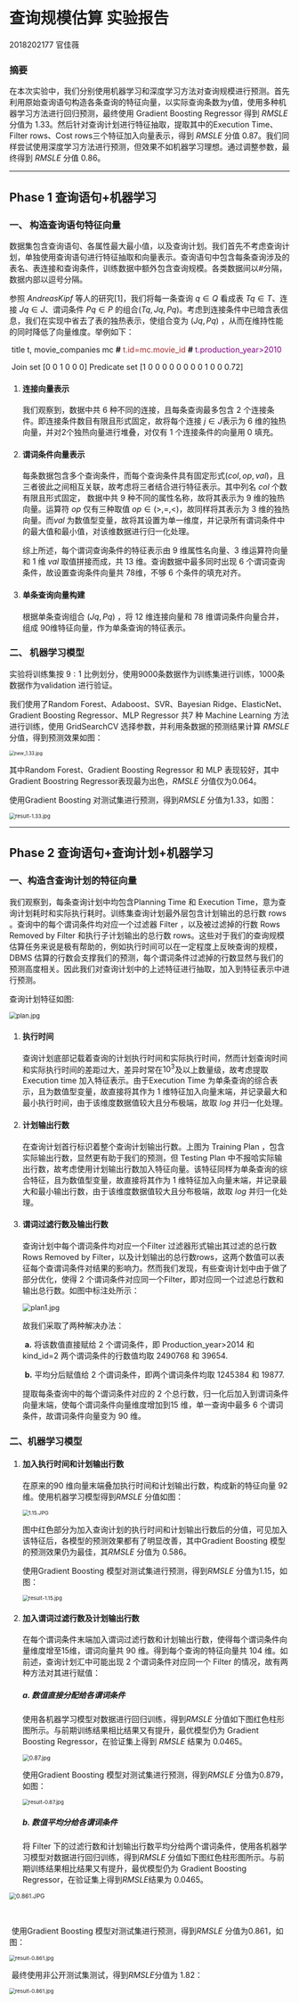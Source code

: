  

# 查询规模估算 实验报告

2018202177 官佳薇

### 摘要

在本次实验中，我们分别使用机器学习和深度学习方法对查询规模进行预测。首先利用原始查询语句构造各条查询的特征向量，以实际查询条数为y值，使用多种机器学习方法进行回归预测，最终使用 $\text{Gradient Boosting Regressor}$ 得到 ${RMSLE}$ 分值为 $1.33$。然后针对查询计划进行特征抽取，提取其中的$\text{Execution Time、Filter rows、Cost rows}$三个特征加入向量表示，得到 $RMSLE$ 分值 $0.87$。我们同样尝试使用深度学习方法进行预测，但效果不如机器学习理想。通过调整参数，最终得到 $RMSLE$ 分值 $0.86$。

***



## Phase 1  查询语句+机器学习

### 一、 构造查询语句特征向量

数据集包含查询语句、各属性最大最小值，以及查询计划。我们首先不考虑查询计划，单独使用查询语句进行特征抽取和向量表示。查询语句中包含每条查询涉及的表名、表连接和查询条件，训练数据中额外包含查询规模。各类数据间以#分隔，数据内部以逗号分隔。

参照 $Andreas Kipf$ 等人的研究[1]，我们将每一条查询 $q\in Q$ 看成表 $Tq\in T$、连接 $Jq\in J$、谓词条件 $Pq\in P$ 的组合$(Tq,Jq,Pq)$。考虑到连接条件中已暗含表信息，我们在实现中省去了表的独热表示，使组合变为 $(Jq,Pq)$ ，从而在维持性能的同时降低了向量维度。举例如下：

​		$\text{title t, movie_companies mc}$ **#** <span style='color:brown'>$\text{t.id=mc.movie_id}$</span> **#** <span style='color:purple'>$\text{t.production_year>2010}$</span>

​											                $\text{Join set {[0 0 1 0 0 0]}}$	$\text{Predicate set {[1 0 0 0 0 0 0 0 0 1 0 0 0.72]}}$

1. #### 连接向量表示

   我们观察到，数据中共 $6$ 种不同的连接，且每条查询最多包含 $2$ 个连接条件。即连接条件数目有限且形式固定，故将每个连接 $j\in J$表示为 $6$ 维的独热向量，并对2个独热向量进行堆叠，对仅有 $1$ 个连接条件的向量用 $0$ 填充。

2. #### 谓词条件向量表示

   每条数据包含多个查询条件，而每个查询条件具有固定形式$(col, op, val)$，且三者彼此之间相互关联，故考虑将三者结合进行特征表示。其中列名 $col$ 个数有限且形式固定， 数据中共 $9$ 种不同的属性名称，故将其表示为 $9$ 维的独热向量。运算符 $op$ 仅有三种取值 $op\in {(>,=,<)}$，故同样将其表示为 $3$ 维的独热向量。而$val$ 为数值型变量，故将其设置为单一维度，并记录所有谓词条件中的最大值和最小值，对该维数据进行归一化处理。

   综上所述，每个谓词查询条件的特征表示由 $9$ 维属性名向量、$3$ 维运算符向量和 $1$ 维 $val$ 取值拼接而成，共 $13$ 维。查询数据中最多同时出现 $6$ 个谓词查询条件，故设置查询条件向量共 $78$维，不够 $6$ 个条件的填充对齐。

3. #### 单条查询向量构建

   根据单条查询组合 $(Jq,Pq)$ ，将 $12$ 维连接向量和 $78$ 维谓词条件向量合并，组成 $90$维特征向量，作为单条查询的特征表示。



### 二、 机器学习模型

实验将训练集按 $9:1$ 比例划分，使用$9000$条数据作为训练集进行训练，$1000$条数据作为$\text{validation}$ 进行验证。

我们使用了$\text{Random Forest、Adaboost、SVR、Bayesian Ridge、ElasticNet、Gradient Boosting Regressor、MLP Regressor}$ 共$7$ 种 $\text{Machine Learning}$ 方法进行训练，使用 $\text{GridSearchCV}$ 选择参数，并利用条数据的预测结果计算 $RMSLE$ 分值，得到预测效果如图：

<img src="https://github.com/Guan-JW/cardinality_estimation/blob/main/pics/new_1.33.jpg?raw=true" alt="new_1.33.jpg" style="zoom: 60%;" />



其中$\text{Random Forest、Gradient Boosting Regressor}$ 和 $\text{MLP}$ 表现较好，其中 $\text{Gradient Boostring Regressor}$表现最为出色，$RMSLE$ 分值仅为$0.064$。

使用$\text{Gradient Boosting}$ 对测试集进行预测，得到$RMSLE$ 分值为$1.33$，如图：



<img src="https://github.com/Guan-JW/cardinality_estimation/blob/main/pics/result-1.33.jpg?raw=true" alt="result-1.33.jpg" style="zoom:67%;" />

***



## Phase 2 查询语句+查询计划+机器学习

### 一、构造含查询计划的特征向量

我们观察到，每条查询计划中均包含$\text{Planning Time}$ 和 $\text{Execution Time}$，意为查询计划耗时和实际执行耗时。训练集查询计划最外层包含计划输出的总行数 $\text{rows}$ 。查询中的每个谓词条件均对应一个过滤器 $\text{Filter}$ ，以及被过滤掉的行数 $\text{Rows Removed by Filter}$ 和执行子计划输出的总行数 $\text{rows}$。这些对于我们的查询规模估算任务来说是极有帮助的，例如执行时间可以在一定程度上反映查询的规模，$\text{DBMS}$ 估算的行数会支撑我们的预测，每个谓词条件过滤掉的行数显然与我们的预测高度相关。因此我们对查询计划中的上述特征进行抽取，加入到特征表示中进行预测。

查询计划特征如图:

<img src="https://github.com/Guan-JW/cardinality_estimation/blob/main/pics/plan.jpg?raw=true" alt="plan.jpg" style="zoom:80%;" />



1. #### 执行时间

   查询计划底部记载着查询的计划执行时间和实际执行时间，然而计划查询时间和实际执行时间的差距过大，差异时常在$10^3$及以上数量级，故考虑提取 $\text{Execution time}$ 加入特征表示。由于$\text{Execution Time}$ 为单条查询的综合表示，且为数值型变量，故直接将其作为 $1$ 维特征加入向量末端，并记录最大和最小执行时间，由于该维度数据值较大且分布极端，故取 $log$ 并归一化处理。

2. #### 计划输出行数

   在查询计划首行标识着整个查询计划输出行数。上图为 $\text{Training Plan}$ ，包含实际输出行数，显然更有助于我们的预测，但 $\text{Testing Plan}$ 中不报哈实际输出行数，故考虑使用计划输出行数加入特征向量。该特征同样为单条查询的综合特征，且为数值型变量，故直接将其作为 $1$ 维特征加入向量末端，并记录最大和最小输出行数，由于该维度数据值较大且分布极端，故取 $log$ 并归一化处理。

3. #### 谓词过滤行数及输出行数

   查询计划中每个谓词条件均对应一个$\text{Filter}$ 过滤器形式输出其过滤的总行数$\text{Rows Removed by Filter}$，以及计划输出的总行数$\text{rows}$，这两个数值可以表征每个查谓词条件对结果的影响力。然而我们发现，有些查询计划中由于做了部分优化，使得 $2$ 个谓词条件对应同一个$\text{Filter}$，即对应同一个过滤总行数和输出总行数。如图中标注处所示：

   <img src="https://github.com/Guan-JW/cardinality_estimation/blob/main/pics/plan1.jpg?raw=true" alt="plan1.jpg" style="zoom:90%;" />

   故我们采取了两种解决办法：

   ​	**a.** 将该数值直接赋给 $2$ 个谓词条件，即 $\text{Production_year>2014}$ 和 $\text{kind_id=2}$ 两个谓词条件的行数值均取 $2490768$ 和 $39654$.

   ​	**b.** 平均分后赋值给 $2$ 个谓词条件，即两个谓词条件均取 $1245384$ 和 $19877$.

   提取每条查询中的每个谓词条件对应的 $2$ 个总行数，归一化后加入到谓词条件向量末端，使每个谓词条件向量维度增加到$15$ 维，单一查询中最多 $6$ 个谓词条件，故谓词条件向量变为 $90$ 维。



### 二、机器学习模型

1. #### 加入执行时间和计划输出行数

   在原来的$90$ 维向量末端叠加执行时间和计划输出行数，构成新的特征向量 $92$ 维。使用机器学习模型得到$RMSLE$ 分值如图：

   <img src="https://github.com/Guan-JW/cardinality_estimation/blob/main/pics/1.15.JPG?raw=true" alt="1.15.JPG" style="zoom: 67%;" />

   图中红色部分为加入查询计划的执行时间和计划输出行数后的分值，可见加入该特征后，各模型的预测效果都有了明显改善，其中$\text{Gradient Boosting}$ 模型的预测效果仍为最佳，其$RMSLE$ 分值为 $0.586$。

   使用$\text{Gradient Boosting}$ 模型对测试集进行预测，得到$RMSLE$ 分值为$1.15$，如图：

   <img src="https://github.com/Guan-JW/cardinality_estimation/blob/main/pics/result-1.15.jpg?raw=true" alt="result-1.15.jpg" style="zoom:67%;" />

   

2. #### 加入谓词过滤行数及计划输出行数

   在每个谓词条件末端加入谓词过滤行数和计划输出行数，使得每个谓词条件向量维度增至$15$维，谓词向量共 $90$ 维。得到每个查询的特征向量共 $104$ 维。如前述，查询计划汇中可能出现 $2$ 个谓词条件对应同一个 $\text{Filter}$ 的情况，故有两种方法对其进行赋值：

   ##### a. 数值直接分配给各谓词条件

   使用各机器学习模型对数据进行回归训练，得到$RMSLE$ 分值如下图红色柱形图所示。与前期训练结果相比结果又有提升，最优模型仍为 $\text{Gradient Boosting Regressor}$，在验证集上得到 $RMSLE$ 结果为 $0.0465$。 

   <img src="https://github.com/Guan-JW/cardinality_estimation/blob/main/pics/0.87.jpg?raw=true" alt="0.87.jpg" style="zoom: 74%;" />

   

   使用$\text{Gradient Boosting}$ 模型对测试集进行预测，得到$RMSLE$ 分值为$0.879$，如图：

   <img src="https://github.com/Guan-JW/cardinality_estimation/blob/main/pics/result-0.87.jpg?raw=true" alt="result-0.87.jpg" style="zoom: 67%;" />

   
   
   ##### **b.** 数值平均分给各谓词条件
   
   将 $\text{Filter}$ 下的过滤行数和计划输出行数平均分给两个谓词条件，使用各机器学习模型对数据进行回归训练，得到$RMSLE$ 分值如下图红色柱形图所示。与前期训练结果相比结果又有提升，最优模型仍为 $\text{Gradient Boosting Regressor}$，在验证集上得到$RMSLE$结果为 $0.0465$。 

<img src="https://github.com/Guan-JW/cardinality_estimation/blob/main/pics/0.861.JPG?raw=true" alt="0.861.JPG" style="zoom:77%;" />

​		

​				使用$\text{Gradient Boosting}$ 模型对测试集进行预测，得到$RMSLE$ 分值为$0.861$，如图：

<img src="https://github.com/Guan-JW/cardinality_estimation/blob/main/pics/result-0.861.jpg?raw=true" alt="result-0.861.jpg" style="zoom: 67%;" />

​				最终使用非公开测试集测试，得到$RMSLE$分值为 $1.82$：

<img src="https://github.com/Guan-JW/cardinality_estimation/blob/main/pics/非公开测试集结果.jpg?raw=true" alt="result-0.861.jpg" style="zoom: 67%;" />